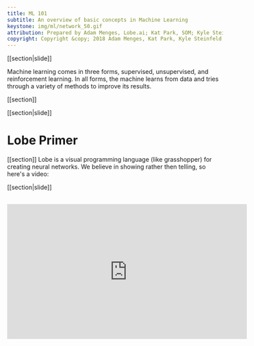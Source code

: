 ```yaml
---
title: ML 101
subtitle: An overview of basic concepts in Machine Learning
keystone: img/ml/network_50.gif
attribution: Prepared by Adam Menges, Lobe.ai; Kat Park, SOM; Kyle Steinfeld, UC Berkeley; Samantha Walker, SOM
copyright: Copyright &copy; 2018 Adam Menges, Kat Park, Kyle Steinfeld, and Samantha Walker
---
```


[[section|slide]]

Machine learning comes in three forms, supervised, unsupervised, and reinforcement learning. In all forms, the machine learns from data and tries through a variety of methods to improve its results.

[[section]]

[[section|slide]]
# Lobe Primer
<!-------------------- -------------------->

[[section]]
Lobe is a visual programming language (like grasshopper) for creating neural networks. We believe in showing rather then telling, so here's a video:

[[section|slide]]

<br />

<center>
<iframe width="560" height="315" src="https://www.youtube.com/embed/IN69suHxS8w" frameborder="0" allow="autoplay; encrypted-media" allowfullscreen></iframe>
</center>
